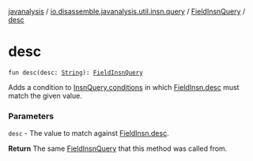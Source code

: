 [javanalysis](../../index.md) / [io.disassemble.javanalysis.util.insn.query](../index.md) / [FieldInsnQuery](index.md) / [desc](./desc.md)

# desc

`fun desc(desc: `[`String`](https://kotlinlang.org/api/latest/jvm/stdlib/kotlin/-string/index.html)`): `[`FieldInsnQuery`](index.md)

Adds a condition to [InsnQuery.conditions](../-insn-query/conditions.md) in which [FieldInsn.desc](../../io.disassemble.javanalysis.insn/-field-insn/desc.md) must match the given value.

### Parameters

`desc` - The value to match against [FieldInsn.desc](../../io.disassemble.javanalysis.insn/-field-insn/desc.md).

**Return**
The same [FieldInsnQuery](index.md) that this method was called from.

